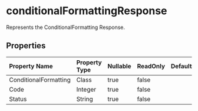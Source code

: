 # **conditionalFormattingResponse**

Represents the ConditionalFormatting Response. 

## **Properties**

| Property Name | Property Type | Nullable |  ReadOnly | DefaultValue | Description | 
| :- | :- | :- |:- |  :- | :- |
|ConditionalFormatting|Class|true|false |  ||
|Code|Integer|true|false |  ||
|Status|String|true|false |  ||

